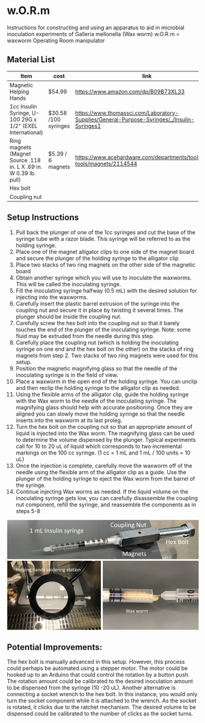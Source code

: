 # w.O.R.m
Instructions for constructing and using an apparatus to aid in microbial inoculation experiments of Galleria mellonella (Wax worm)
w.O.R.m = waxworm Operating Room manipulator

## Material List
| Item | cost | link |
| ------------------|-----|-----------------|
| Magnetic Helping Hands | $54.99 | https://www.amazon.com/dp/B09B73XL33 |
| 1cc Insulin Syringe, U-100 29G x 1/2" (EXEL International) | $30.58 /100 syringes | https://www.thomassci.com/Laboratory-Supplies/General-Purpose-Syringes/_/Insulin-Syringes1|
| Ring magnets (Magnet Source .118 in. L X .69 in. W 0.39 lb. pull) |  $5.39 / 6 magnets | https://www.acehardware.com/departments/tools/hand-tools/magnets/2114544 |
| Hex bolt |       |        |
| Coupling nut |     |      | 

## Setup Instructions

1) Pull back the plunger of one of the 1cc syringes and cut the base of the syringe tube with a razor blade. This syringe will be referred to as the holding syringe.
2) Place one of the magnet alligator clips to one side of the magnet board and secure the plunger of the holding syringe to the alligator clip
3) Place two stacks of two ring magnets on the other side of the magnetic board
4) Obtain another syringe which you will use to inoculate the waxworms. This will be called the inoculating syringe.
5) Fill the inoculating syringe halfway (0.5 mL) with the desired solution for injecting into the waxworms.
6) Carefully insert the plastic barrel extrusion of the syringe into the coupling nut and secure it in place by twisting it several times. The plunger should be inside the coupling nut.
7) Carefully screw the hex bolt into the coupling nut so that it barely touches the end of the plunger of the inoculating syringe. Note: some fluid may be extruded from the needle during this step.
8) Carefully place the coupling nut (which is holding the inoculating syringe on one end and the hex bolt on the other) on the stacks of ring magnets from step 2. Two stacks of two ring magnets were used for this setup.
9) Position the magnetic magnifying glass so that the needle of the inoculating syringe is in the field of view.
10) Place a waxworm in the open end of the holding syringe. You can unclip and then reclip the holding syringe to the alligator clip as needed.
11) Using the flexible arms of the alligator clip, guide the holding syringe with the Wax worm to the needle of the inoculating syringe. The magnifying glass should help with accurate positioning. Once they are aligned you can slowly move the holding syringe so that the needle inserts into the waxworm at its last proleg.
12) Turn the hex bolt on the coupling nut so that an appropriate amount of liquid is injected into the Wax worm. The magnifying glass can be used to determine the volume dispensed by the plunger. Typical experiments call for 10 to 20 uL of liquid which corresponds to two incremental markings on the 100 cc syringe. (1 cc = 1 mL and 1 mL / 100 units = 10 uL)
13) Once the injection is complete, carefully move the waxworm off of the needle using the flexible arm  of the alligator clip as a guide. Use the plunger of the holding syringe to eject the Wax worm from the barrel of the syringe.
14) Continue injecting Wax worms as needed. If the liquid volume on the inoculating syringe gets low, you can carefully disassemble the coupling nut component, refill the syringe, and reassemble the components as in steps 5-8


![](images/wORm_setup.png)


## Potential Improvements:

The hex bolt is manually advanced in this setup. However, this process could perhaps be automated using a stepper motor. The motor could be hooked up to an Arduino that could control the rotation by a button push. The rotation amount could be calibrated to the desired inoculation amount to be dispensed from the syringe (10 -20 uL). Another alternative is connecting a socket wrench to the hex bolt. In this instance, you would only turn the socket component while it is attached to the wrench. As the socket is rotated, it clicks due to the ratchet mechanism. The desired volume to be dispensed could be calibrated to the number of clicks as the socket turns.
